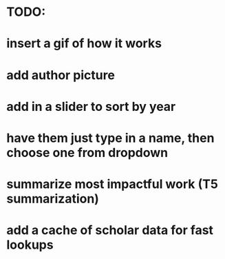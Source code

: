 # TODO:

# insert a gif of how it works
# add author picture
# add in a slider to sort by year
# have them just type in a name, then choose one from dropdown
# summarize most impactful work (T5 summarization)
# add a cache of scholar data for fast lookups

